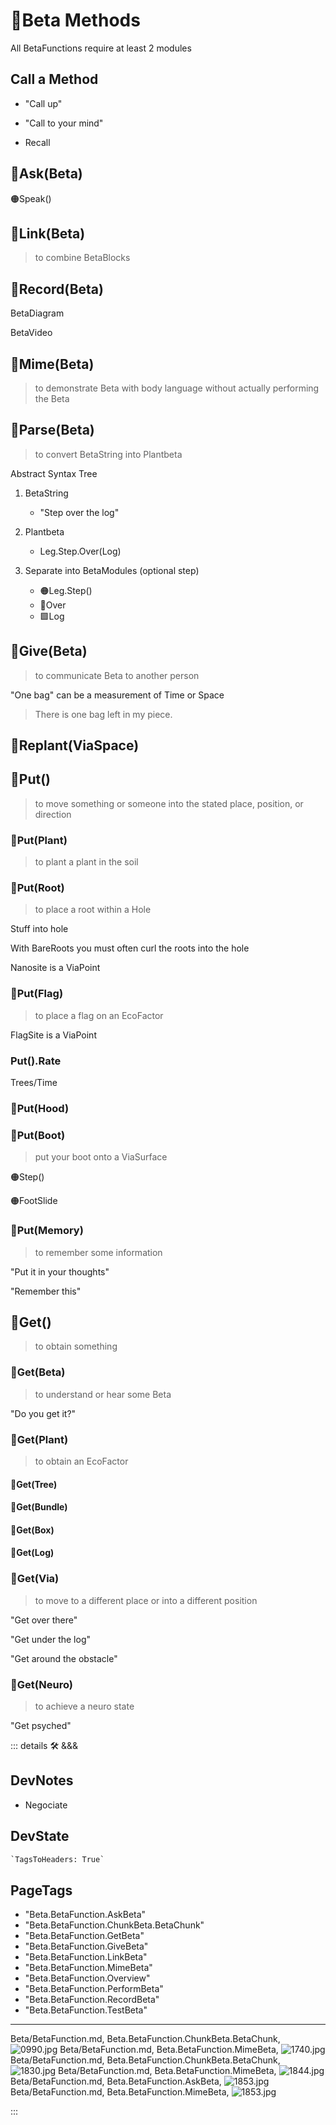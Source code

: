 # 🔷<beta>Beta Methods</beta>

All BetaFunctions require at least 2 modules

## Call a Method

- "Call up"

- "Call to your mind"

- Recall

## 🔷<beta>Ask(Beta)</beta>

🟠<moto>Speak()</moto>

## 🔷<beta>Link(Beta)</beta>

> to combine BetaBlocks

## 🔷<beta>Record(Beta)</beta>

BetaDiagram

BetaVideo

## 🔷<beta>Mime(Beta)</beta>

> to demonstrate Beta with body language without actually performing the Beta

## 🔷<beta>Parse(Beta)</beta>

> to convert BetaString into Plantbeta

Abstract Syntax Tree

1. <beta>BetaString</beta>
    - "Step over the log"

2. <beta>Plantbeta</beta>
    - Leg.Step.Over(Log)

3. Separate into <beta>BetaModules</beta> (optional step)
    - 🟠<moto>Leg.Step()</moto>
    - 🔻<via>Over</via>
    - 🟩<eco>Log</eco>

## 🔷<beta>Give(Beta)</beta>

> to communicate Beta to another person

"One bag" can be a measurement of Time or Space

> There is one bag left in my piece.

## 🔷<beta>Replant(<via>ViaSpace</via>)</beta>

## 🔷<beta>Put()</beta>

> to move something or someone into the stated place, position, or direction

### 🔷<beta>Put(<eco>Plant</eco>)</beta>

> to plant a plant in the soil

### 🔷<beta>Put(<eco>Root</eco>)</beta>

> to place a root within a Hole

Stuff into hole

With BareRoots you must often curl the roots into the hole

<eco>Nanosite</eco> is a ViaPoint

### 🔷<beta>Put(<via>Flag</via>)</beta>

> to place a flag on an EcoFactor

<via>FlagSite</via> is a ViaPoint

### Put().Rate

Trees/Time

### 🔷<beta>Put(<moto>Hood</moto>)</beta>

### 🔷<beta>Put(<moto>Boot</moto>)</beta>

> put your boot onto a ViaSurface

🟠<moto>Step()</moto>

🟠<moto>FootSlide</moto>

### 🔷<beta>Put(<neuro>Memory</neuro>)</beta>

> to remember some information

"Put it in your thoughts"

"Remember this"

## 🔷<beta>Get()</beta>

> to obtain something

### 🔷<beta>Get(Beta)</beta>

> to understand or hear some Beta

"Do you get it?"

### 🔷<beta>Get(<eco>Plant</eco>)</beta>

> to obtain an EcoFactor

#### 🔷<beta>Get(<eco>Tree</eco>)</beta>

#### 🔷<beta>Get(<eco>Bundle</eco>)</beta>

#### 🔷<beta>Get(<eco>Box</eco>)</beta>

#### 🔷<beta>Get(<eco>Log</eco>)</beta>

### 🔷<beta>Get(<via>Via</via>)</beta>

> to move to a different place or into a different position

"Get over there"

"Get under the log"

"Get around the obstacle"

### 🔷<beta>Get(<neuro>Neuro</neuro>)</beta>

> to achieve a neuro state

"Get psyched"

::: details 🛠 <dev>&&&</dev>

## DevNotes

- Negociate

## DevState

```py
`TagsToHeaders: True`
```

<h2>PageTags</h2>

- "Beta.BetaFunction.AskBeta"
- "Beta.BetaFunction.ChunkBeta.BetaChunk"
- "Beta.BetaFunction.GetBeta"
- "Beta.BetaFunction.GiveBeta"
- "Beta.BetaFunction.LinkBeta"
- "Beta.BetaFunction.MimeBeta"
- "Beta.BetaFunction.Overview"
- "Beta.BetaFunction.PerformBeta"
- "Beta.BetaFunction.RecordBeta"
- "Beta.BetaFunction.TestBeta"

---

Beta/BetaFunction.md, <dev>Beta.BetaFunction.ChunkBeta.BetaChunk</dev>, ![0990.jpg](/PaperPhoto/0990.jpg)
Beta/BetaFunction.md, <dev>Beta.BetaFunction.MimeBeta</dev>, ![1740.jpg](/PaperPhoto/1740.jpg)
Beta/BetaFunction.md, <dev>Beta.BetaFunction.ChunkBeta.BetaChunk</dev>, ![1830.jpg](/PaperPhoto/1830.jpg)
Beta/BetaFunction.md, <dev>Beta.BetaFunction.MimeBeta</dev>, ![1844.jpg](/PaperPhoto/1844.jpg)
Beta/BetaFunction.md, <dev>Beta.BetaFunction.AskBeta</dev>, ![1853.jpg](/PaperPhoto/1853.jpg)
Beta/BetaFunction.md, <dev>Beta.BetaFunction.MimeBeta</dev>, ![1853.jpg](/PaperPhoto/1853.jpg)

:::
